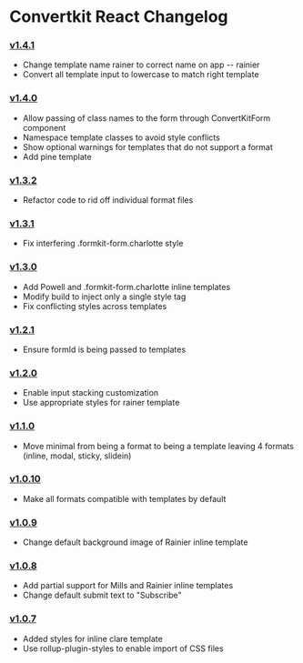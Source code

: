 # Convertkit React Changelog

### [v1.4.1](https://github.com/ConvertKit/convertkit-react/releases/tag/v1.4.1)
- Change template name rainer to correct name on app -- rainier
- Convert all template input to lowercase to match right template

### [v1.4.0](https://github.com/ConvertKit/convertkit-react/releases/tag/v1.4.0)

- Allow passing of class names to the form through ConvertKitForm component
- Namespace template classes to avoid style conflicts
- Show optional warnings for templates that do not support a format
- Add pine template

### [v1.3.2](https://github.com/ConvertKit/convertkit-react/releases/tag/v1.3.2)

- Refactor code to rid off individual format files

### [v1.3.1](https://github.com/ConvertKit/convertkit-react/releases/tag/v1.3.1)

- Fix interfering .formkit-form.charlotte style

### [v1.3.0](https://github.com/ConvertKit/convertkit-react/releases/tag/v1.3.0)

- Add Powell and .formkit-form.charlotte inline templates
- Modify build to inject only a single style tag
- Fix conflicting styles across templates

### [v1.2.1](https://github.com/ConvertKit/convertkit-react/releases/tag/v1.2.1)

- Ensure formId is being passed to templates

### [v1.2.0](https://github.com/ConvertKit/convertkit-react/releases/tag/v1.2.0)

- Enable input stacking customization
- Use appropriate styles for rainer template

### [v1.1.0](https://github.com/ConvertKit/convertkit-react/releases/tag/v1.1.0)

- Move minimal from being a format to being a template leaving 4 formats (inline, modal, sticky, slidein)

### [v1.0.10](https://github.com/ConvertKit/convertkit-react/releases/tag/v1.0.10)

- Make all formats compatible with templates by default

### [v1.0.9](https://github.com/ConvertKit/convertkit-react/releases/tag/v1.0.9)

- Change default background image of Rainier inline template

### [v1.0.8](https://github.com/ConvertKit/convertkit-react/releases/tag/v1.0.8)

- Add partial support for Mills and Rainier inline templates
- Change default submit text to "Subscribe"

### [v1.0.7](https://github.com/ConvertKit/convertkit-react/releases/tag/v1.0.7)

- Added styles for inline clare template
- Use rollup-plugin-styles to enable import of CSS files
